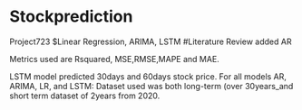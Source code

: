 # Stockprediction
Project723
$Linear Regression, ARIMA, LSTM
#Literature Review added
AR

Metrics used are Rsquared, MSE,RMSE,MAPE and MAE.

LSTM model predicted 30days and 60days stock price.
For all models  AR, ARIMA, LR, and LSTM: Dataset used was both long-term (over 30years_and short term dataset of 2years from 2020.

